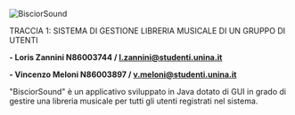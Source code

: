 ![BisciorSound](https://i.ibb.co/F77m2ZD/Biscior-Sound.png")

TRACCIA 1: SISTEMA DI GESTIONE LIBRERIA MUSICALE DI UN GRUPPO DI UTENTI

**- Loris Zannini N86003744 / l.zannini@studenti.unina.it**

**- Vincenzo Meloni N86003897 / v.meloni@studenti.unina.it**


"BisciorSound" è un applicativo sviluppato in Java dotato di GUI in grado di gestire una libreria musicale per tutti gli utenti registrati nel sistema.
